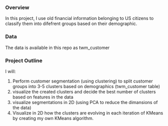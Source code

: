 
### Overview
In this project, I use old financial information belonging to US citizens to classify them into difefrent groups based on their demographic.


### Data
The data is available in this repo as twm_customer

### Project Outline

I will:
1. Perform customer segmentation (using clustering) to split customer groups into 3-5 clusters based on demographics (twm_customer table)
2. visualize the created clusters and decide the best number of clusters based on features in the data
3. visualize segmentations in 2D (using PCA to reduce the dimansions of the data)
4. Visualize in 2D how the clusters are evolving in each iteration of KMeans by creating my own KMeans algorithm.
